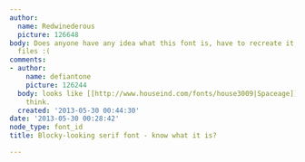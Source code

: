 ```yaml
---
author:
  name: Redwinederous
  picture: 126648
body: Does anyone have any idea what this font is, have to recreate it, no source
  files :(
comments:
- author:
    name: defiantone
    picture: 126244
  body: looks like [[http://www.houseind.com/fonts/house3009|Spaceage]]. alpha, i
    think.
  created: '2013-05-30 00:44:30'
date: '2013-05-30 00:28:42'
node_type: font_id
title: Blocky-looking serif font - know what it is?

---
```

